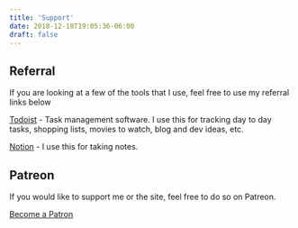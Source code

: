 ```yaml
---
title: 'Support'
date: 2018-12-18T19:05:36-06:00
draft: false
---
```


## Referral
If you are looking at a few of the tools that I use, feel free to use my referral links below

[Todoist](https://todoist.com/r/christian_andersen_wpgniq) - Task management software. I use this for tracking day to day tasks, shopping lists, movies to watch, blog and dev ideas, etc.

[Notion](https://www.notion.so/?r=5c0d74a4fbe04dc4b7463d9748e9abae) - I use this for taking notes.

## Patreon
If you would like to support me or the site, feel free to do so on Patreon.

[Become a Patron](https://www.patreon.com/bePatron?u=15913016)
